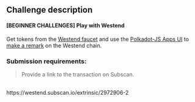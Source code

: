 ## Challenge description
#### [BEGINNER CHALLENGES] Play with Westend
Get tokens from the <a href="https://wiki.polkadot.network/docs/en/learn-DOT#getting-westies">Westend faucet</a> and use the <a href="https://polkadot.js.org/apps/#/extrinsics?wss://westend-rpc.polkadot.io">Polkadot-JS Apps UI</a> to <a href="https://substrate.dev/rustdocs/v2.0.0-rc6/frame_system/enum.Call.html#variant.remark">make a remark</a> on the Westend chain.
### Submission requirements:
> Provide a link to the transaction on Subscan.
<br/>
https://westend.subscan.io/extrinsic/2972906-2

